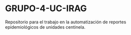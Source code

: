 # GRUPO-4-UC-IRAG
Repositorio para el trabajo en la automatización de reportes epidemiológicos de unidades centinela.

